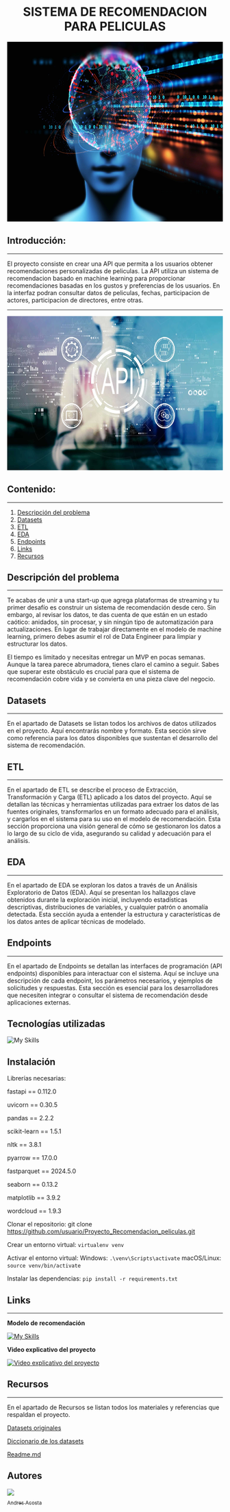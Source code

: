 <h1 align= 'center'> SISTEMA DE RECOMENDACION PARA PELICULAS </h1>

<p align="center">
<img src="./image/sistema_recomendacion.jpeg" alt="Sistema_recomendacion" width="700" height="420"/>
</p>

## Introducción:
---
El proyecto consiste en crear una API que permita a los usuarios obtener recomendaciones personalizadas de peliculas. La API utiliza un sistema de recomendacion basado en machine learning para proporcionar recomendaciones basadas en los gustos y preferencias de los usuarios. En la interfaz podran consultar datos de peliculas, fechas, participacion de actores, participacion de directores, entre otras.

---
<p align="center">
<img src="./image/API2.jpg" alt="API" width="700" height="360"/>
</p>


## Contenido:
---
1. [Descripción del problema](#descripción-del-problema)
2. [Datasets](#datasets)
3. [ETL](#etl)
4. [EDA](#eda)
5. [Endpoints](#endpoints)
6. [Links](#links)
7. [Recursos](#recursos)

## Descripción del problema
---

Te acabas de unir a una start-up que agrega plataformas de streaming y tu primer desafío es construir un sistema de recomendación desde cero. Sin embargo, al revisar los datos, te das cuenta de que están en un estado caótico: anidados, sin procesar, y sin ningún tipo de automatización para actualizaciones. En lugar de trabajar directamente en el modelo de machine learning, primero debes asumir el rol de Data Engineer para limpiar y estructurar los datos.

El tiempo es limitado y necesitas entregar un MVP en pocas semanas. Aunque la tarea parece abrumadora, tienes claro el camino a seguir. Sabes que superar este obstáculo es crucial para que el sistema de recomendación cobre vida y se convierta en una pieza clave del negocio.

## Datasets
---

En el apartado de Datasets se listan todos los archivos de datos utilizados en el proyecto. Aquí encontrarás nombre y formato. Esta sección sirve como referencia para los datos disponibles que sustentan el desarrollo del sistema de recomendación.

## ETL
---

En el apartado de ETL se describe el proceso de Extracción, Transformación y Carga (ETL) aplicado a los datos del proyecto. Aquí se detallan las técnicas y herramientas utilizadas para extraer los datos de las fuentes originales, transformarlos en un formato adecuado para el análisis, y cargarlos en el sistema para su uso en el modelo de recomendación. Esta sección proporciona una visión general de cómo se gestionaron los datos a lo largo de su ciclo de vida, asegurando su calidad y adecuación para el análisis.

## EDA
---

En el apartado de EDA se exploran los datos a través de un Análisis Exploratorio de Datos (EDA). Aquí se presentan los hallazgos clave obtenidos durante la exploración inicial, incluyendo estadísticas descriptivas, distribuciones de variables, y cualquier patrón o anomalía detectada. Esta sección ayuda a entender la estructura y características de los datos antes de aplicar técnicas de modelado.

## Endpoints
---

En el apartado de Endpoints se detallan las interfaces de programación (API endpoints) disponibles para interactuar con el sistema. Aquí se incluye una descripción de cada endpoint, los parámetros necesarios, y ejemplos de solicitudes y respuestas. Esta sección es esencial para los desarrolladores que necesiten integrar o consultar el sistema de recomendación desde aplicaciones externas.

## Tecnologías utilizadas

![My Skills](https://go-skill-icons.vercel.app/api/icons?i=python,pandas,matplotlib,seaborn,fastapi,scikitlearn,render,numpy,jupyter&theme=dark&perline=5)

## Instalación

Librerías necesarias: 

fastapi == 0.112.0

uvicorn == 0.30.5

pandas == 2.2.2

scikit-learn == 1.5.1

nltk == 3.8.1

pyarrow == 17.0.0

fastparquet == 2024.5.0

seaborn == 0.13.2

matplotlib == 3.9.2

wordcloud == 1.9.3

Clonar el repositorio: git clone https://github.com/usuario/Proyecto_Recomendacion_peliculas.git

Crear un entorno virtual: ``virtualenv venv``

Activar el entorno virtual: Windows: ``.\venv\Scripts\activate`` macOS/Linux: ``source venv/bin/activate``

Instalar las dependencias: ``pip install -r requirements.txt``

## Links
---
**Modelo de recomendación**

[![My Skills](https://go-skill-icons.vercel.app/api/icons?i=fastapi)](https://proyecto-recomendacion-peliculas.onrender.com/docs)

**Video explicativo del proyecto**

[![Video explicativo del proyecto](https://go-skill-icons.vercel.app/api/icons?i=chrome&theme=light)](https://drive.google.com/file/d/1HmqHJbbQn0vvVUBt5Za3ZZgU2BbHOm5g/view?usp=sharing)

## Recursos
---

En el apartado de Recursos se listan todos los materiales y referencias que respaldan el proyecto.

[Datasets originales](https://drive.google.com/drive/folders/15QflnV1gcbI1iVRtJzm5AiI3cg5Rnu8q?usp=sharing)

[Diccionario de los datasets](https://docs.google.com/spreadsheets/d/1k7G3uLoSf2M4ZTqusWFMwY0Pmiz8Sb-V_Y7SMI3vOV8/edit?usp=sharing)

[Readme.md](https://drive.google.com/file/d/1sjmW1aYIhDFia1Rx2SlBvqjn9GFluRtM/view?usp=sharing)

## Autores
[<img src="https://avatars.githubusercontent.com/u/143465990?s=64&v=4" width=100><br><sub>Andres Acosta</sub>](https://github.com/EAndresAcosta)